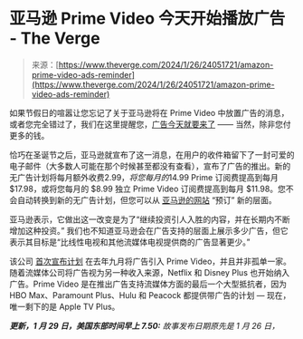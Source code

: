 <!--yml

类别: 未分类

日期: 2024-05-27 15:10:51

-->

# 亚马逊 Prime Video 今天开始播放广告 - The Verge

> 来源：[https://www.theverge.com/2024/1/26/24051721/amazon-prime-video-ads-reminder](https://www.theverge.com/2024/1/26/24051721/amazon-prime-video-ads-reminder)

如果节假日的喧嚣让您忘记了关于亚马逊将在 Prime Video 中放置广告的消息，或者您完全错过了，我们在这里提醒您，[广告今天就要来了](/2023/12/26/24015595/amazon-prime-video-ads-coming-january-29) —— 当然，除非您付更多的钱。

恰巧在圣诞节之后，亚马逊就宣布了这一消息，在用户的收件箱留下了一封可爱的电子邮件（大多数人可能在那个时候甚至都没有查看），宣布了广告的推出。新的无广告计划将每月额外收费$2.99，将您每月的$14.99 Prime 订阅费提高到每月 $17.98，或将您每月的 $8.99 独立 Prime Video 订阅费提高到每月 $11.98。您不会自动转换到新的无广告计划，但您可以从 [亚马逊的网站](https://www.amazon.com/primevideoadfree?tag=theverge02-20) “预订” 新的层面。

亚马逊表示，它做出这一改变是为了“继续投资引人入胜的内容，并在长期内不断增加这种投资。” 我们也不知道亚马逊会在广告支持的层面上展示多少广告，但它表示其目标是“比线性电视和其他流媒体电视提供商的广告显著更少。”

该公司 [首次宣布计划](/2023/9/22/23885242/amazon-prime-tv-movies-streaming-ads-subscription-date) 在去年九月将广告引入 Prime Video，并且并非孤单一家。随着流媒体公司将广告视为另一种收入来源，Netflix 和 Disney Plus 也开始纳入广告。Prime Video 是在推出广告支持流媒体方面的最后一个大型抵抗者，因为 HBO Max、Paramount Plus、Hulu 和 Peacock 都提供带广告的计划 — 现在，唯一剩下的是 Apple TV Plus。

***更新，1 月 29 日，美国东部时间早上 7.50:** 故事发布日期原先是 1 月 26 日，*
